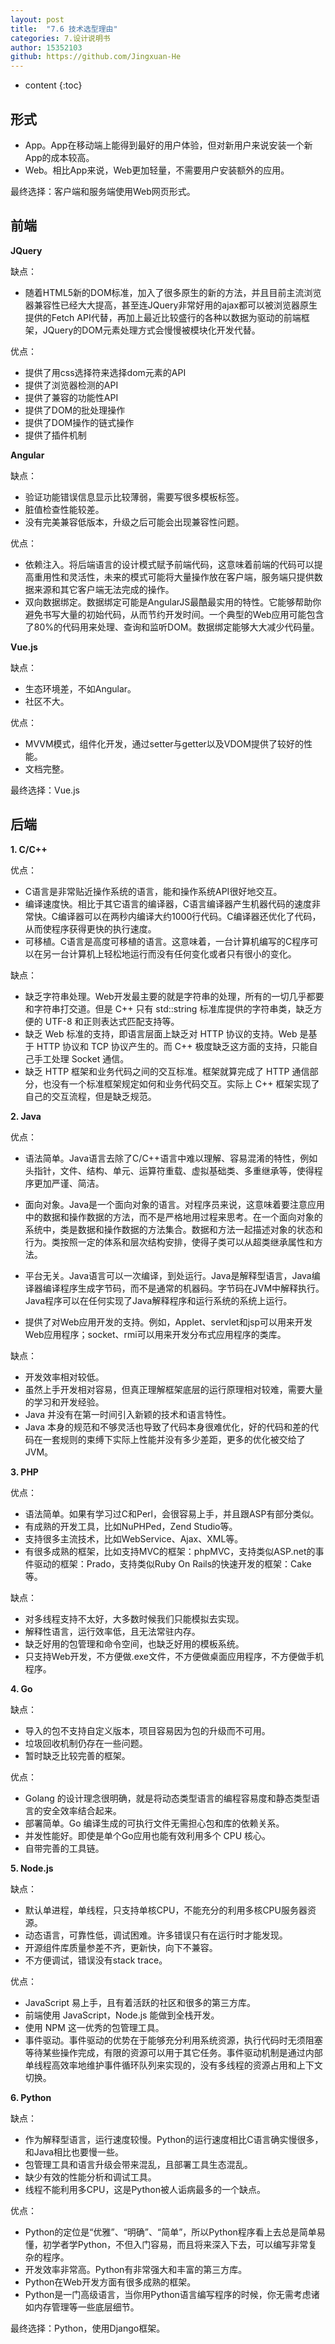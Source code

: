 ```yaml
---
layout: post
title:  "7.6 技术选型理由"
categories: 7.设计说明书
author: 15352103
github: https://github.com/Jingxuan-He
---
```


* content
{:toc}


## 形式

- App。App在移动端上能得到最好的用户体验，但对新用户来说安装一个新App的成本较高。
- Web。相比App来说，Web更加轻量，不需要用户安装额外的应用。

最终选择：客户端和服务端使用Web网页形式。

## 前端

**JQuery**

缺点：

- 随着HTML5新的DOM标准，加入了很多原生的新的方法，并且目前主流浏览器兼容性已经大大提高，甚至连JQuery非常好用的ajax都可以被浏览器原生提供的Fetch API代替，再加上最近比较盛行的各种以数据为驱动的前端框架，JQuery的DOM元素处理方式会慢慢被模块化开发代替。

优点：

- 提供了用css选择符来选择dom元素的API
- 提供了浏览器检测的API
- 提供了兼容的功能性API
- 提供了DOM的批处理操作
- 提供了DOM操作的链式操作
- 提供了插件机制

**Angular**

缺点：

- 验证功能错误信息显示比较薄弱，需要写很多模板标签。
- 脏值检查性能较差。
- 没有完美兼容低版本，升级之后可能会出现兼容性问题。

优点：

- 依赖注入。将后端语言的设计模式赋予前端代码，这意味着前端的代码可以提高重用性和灵活性，未来的模式可能将大量操作放在客户端，服务端只提供数据来源和其它客户端无法完成的操作。
- 双向数据绑定。数据绑定可能是AngularJS最酷最实用的特性。它能够帮助你避免书写大量的初始代码，从而节约开发时间。一个典型的Web应用可能包含了80%的代码用来处理、查询和监听DOM。数据绑定能够大大减少代码量。

**Vue.js**

缺点：

- 生态环境差，不如Angular。
- 社区不大。

优点：

- MVVM模式，组件化开发，通过setter与getter以及VDOM提供了较好的性能。
- 文档完整。

最终选择：Vue.js

## 后端

**1. C/C++**

优点：

- C语言是非常贴近操作系统的语言，能和操作系统API很好地交互。
- 编译速度快。相比于其它语言的编译器，C语言编译器产生机器代码的速度非常快。C编译器可以在两秒内编译大约1000行代码。C编译器还优化了代码，从而使程序获得更快的执行速度。
- 可移植。C语言是高度可移植的语言。这意味着，一台计算机编写的C程序可以在另一台计算机上轻松地运行而没有任何变化或者只有很小的变化。

缺点：

- 缺乏字符串处理。Web开发最主要的就是字符串的处理，所有的一切几乎都要和字符串打交道。但是 C++ 只有 std::string 标准库提供的字符串类，缺乏方便的 UTF-8 和正则表达式匹配支持等。
- 缺乏 Web 标准的支持，即语言层面上缺乏对 HTTP 协议的支持。Web 是基于 HTTP 协议和 TCP 协议产生的。而 C++ 极度缺乏这方面的支持，只能自己手工处理 Socket 通信。
- 缺乏 HTTP 框架和业务代码之间的交互标准。框架就算完成了 HTTP 通信部分，也没有一个标准框架规定如何和业务代码交互。实际上 C++ 框架实现了自己的交互流程，但是缺乏规范。

**2. Java**

优点：

- 语法简单。Java语言去除了C/C++语言中难以理解、容易混淆的特性，例如头指针，文件、结构、单元、运算符重载、虚拟基础类、多重继承等，使得程序更加严谨、简洁。

- 面向对象。Java是一个面向对象的语言。对程序员来说，这意味着要注意应用中的数据和操作数据的方法，而不是严格地用过程来思考。在一个面向对象的系统中，类是数据和操作数据的方法集合。数据和方法一起描述对象的状态和行为。类按照一定的体系和层次结构安排，使得子类可以从超类继承属性和方法。

- 平台无关。Java语言可以一次编译，到处运行。Java是解释型语言，Java编译器编译程序生成字节码，而不是通常的机器码。字节码在JVM中解释执行。Java程序可以在任何实现了Java解释程序和运行系统的系统上运行。

- 提供了对Web应用开发的支持。例如，Applet、servlet和jsp可以用来开发Web应用程序；socket、rmi可以用来开发分布式应用程序的类库。

缺点：

- 开发效率相对较低。
- 虽然上手开发相对容易，但真正理解框架底层的运行原理相对较难，需要大量的学习和开发经验。
- Java 并没有在第一时间引入新颖的技术和语言特性。
- Java 本身的规范和不够灵活也导致了代码本身很难优化，好的代码和差的代码在一套规则的束缚下实际上性能并没有多少差距，更多的优化被交给了 JVM。

**3. PHP**

优点：

- 语法简单。如果有学习过C和Perl，会很容易上手，并且跟ASP有部分类似。
- 有成熟的开发工具，比如NuPHPed，Zend Studio等。
- 支持很多主流技术，比如WebService、Ajax、XML等。
- 有很多成熟的框架，比如支持MVC的框架：phpMVC，支持类似ASP.net的事件驱动的框架：Prado，支持类似Ruby On Rails的快速开发的框架：Cake等。

缺点：

- 对多线程支持不太好，大多数时候我们只能模拟去实现。
- 解释性语言，运行效率低，且无法常驻内存。
- 缺乏好用的包管理和命令空间，也缺乏好用的模板系统。
- 只支持Web开发，不方便做.exe文件，不方便做桌面应用程序，不方便做手机程序。

**4. Go**

缺点：

- 导入的包不支持自定义版本，项目容易因为包的升级而不可用。
- 垃圾回收机制仍存在一些问题。
- 暂时缺乏比较完善的框架。

优点：

- Golang 的设计理念很明确，就是将动态类型语言的编程容易度和静态类型语言的安全效率结合起来。
- 部署简单。Go 编译生成的可执行文件无需担心包和库的依赖关系。
- 并发性能好。即使是单个Go应用也能有效利用多个 CPU 核心。
- 自带完善的工具链。

**5. Node.js**

缺点：

- 默认单进程，单线程，只支持单核CPU，不能充分的利用多核CPU服务器资源。
- 动态语言，可靠性低，调试困难。许多错误只有在运行时才能发现。
- 开源组件库质量参差不齐，更新快，向下不兼容。
- 不方便调试，错误没有stack trace。

优点：

- JavaScript 易上手，且有着活跃的社区和很多的第三方库。
- 前端使用 JavaScript，Node.js 能做到全栈开发。
- 使用 NPM 这一优秀的包管理工具。
- 事件驱动。事件驱动的优势在于能够充分利用系统资源，执行代码时无须阻塞等待某些操作完成，有限的资源可以用于其它任务。事件驱动机制是通过内部单线程高效率地维护事件循环队列来实现的，没有多线程的资源占用和上下文切换。

**6. Python**

缺点：

- 作为解释型语言，运行速度较慢。Python的运行速度相比C语言确实慢很多，和Java相比也要慢一些。
- 包管理工具和语言升级会带来混乱，且部署工具生态混乱。
- 缺少有效的性能分析和调试工具。
- 线程不能利用多CPU，这是Python被人诟病最多的一个缺点。

优点：

- Python的定位是“优雅”、“明确”、“简单”，所以Python程序看上去总是简单易懂，初学者学Python，不但入门容易，而且将来深入下去，可以编写非常复杂的程序。
- 开发效率非常高。Python有非常强大和丰富的第三方库。
- Python在Web开发方面有很多成熟的框架。
- Python是一门高级语言，当你用Python语言编写程序的时候，你无需考虑诸如内存管理等一些底层细节。

最终选择：Python，使用Django框架。
